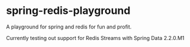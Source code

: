 # spring-redis-playground
A playground for spring and redis for fun and profit.

Currently testing out support for Redis Streams with Spring Data 2.2.0.M1
